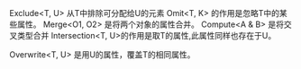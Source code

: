 Exclude<T, U> 从T中排除可分配给U的元素
Omit<T, K> 的作用是忽略T中的某些属性。
Merge<O1, O2> 是将两个对象的属性合并。
Compute<A & B> 是将交叉类型合并
Intersection<T, U>的作用是取T的属性,此属性同样也存在于U。

Overwrite<T, U> 是用U的属性，覆盖T的相同属性。


